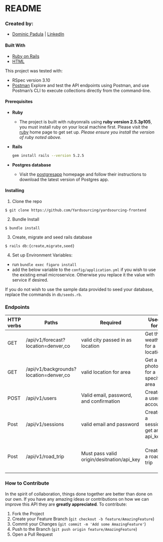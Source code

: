 # README

### Created by:
- [Dominic Padula](https://github.com/domo2192) | [LinkedIn](https://www.linkedin.com/in/dominic-padula-5bb5b2179/)

#### Built With
* [Ruby on Rails](https://rubyonrails.org)
* [HTML](https://html.com)

This project was tested with:
* RSpec version 3.10
* [Postman](https://www.postman.com/) Explore and test the API endpoints using Postman, and use Postman’s CLI to execute collections directly from the command-line.


#### Prerequisites

* __Ruby__

  - The project is built with rubyonrails using __ruby version 2.5.3p105__, you must install ruby on your local machine first. Please visit the [ruby](https://www.ruby-lang.org/en/documentation/installation/) home page to get set up. _Please ensure you install the version of ruby noted above._

* __Rails__
  ```sh
  gem install rails --version 5.2.5
  ```

* __Postgres database__
  - Visit the [postgresapp](https://postgresapp.com/downloads.html) homepage and follow their instructions to download the latest version of Postgres app.

#### Installing

1. Clone the repo
  ```
  $ git clone https://github.com/Yardsourcing/yardsourcing-frontend
  ```

2. Bundle Install
  ```
  $ bundle install
  ```

3. Create, migrate and seed rails database
  ```
  $ rails db:{create,migrate,seed}
  ```

4. Set up Environment Variables:
  - run `bundle exec figaro install`
  - add the below variable to the `config/application.yml` if you wish to use the existing email microservice. Otherwise you replace it the value with service if desired.

  If you do not wish to use the sample data provided to seed your database, replace the commands in `db/seeds.rb`.

### Endpoints
| HTTP verbs | Paths  |Required| Used for |Tips|
| ---------- | ------ | ------ |------| --------:|
| GET | /api/v1/forecast?location=denver,co |valid city passed in as location| Get the weather for a location ||
| GET | /api/v1/backgrounds?location=denver,co|valid location for area| Get a photo for a specific area||
| POST | /api/v1/users  | Valid email, password, and confirmation| Create a user account ||Must pass required Json in body|
| Post| /api/v1/sessions  | valid email and password |Create a session get an api_key|Must pass required as Json in body|
| Post| /api/v1/road_trip |Must pass valid origin/desitnation/api_key| Creates a road trip |Must pass required as Json in body|

### How to Contribute

In the spirit of collaboration, things done together are better than done on our own. If you have any amazing ideas or contributions on how we can improve this API they are **greatly appreciated**. To contribute:

  1. Fork the Project
  2. Create your Feature Branch (`git checkout -b feature/AmazingFeature`)
  3. Commit your Changes (`git commit -m 'Add some AmazingFeature'`)
  4. Push to the Branch (`git push origin feature/AmazingFeature`)
  5. Open a Pull Request
